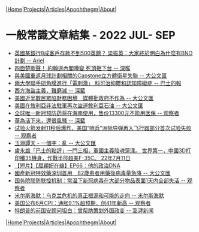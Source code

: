 |[Home](/README.md)|[Projects](/projects.md)|[Articles](/articles.md)|[Apophthegm](/apophthegm.md)|[About](/about.md)|

# 一般常識文章結集 - 2022 JUL- SEP

- [英國某銀行8成客戶存款不到500英鎊？ 梁振英：大家終於明白為什麼有BNO計劃 -- Ariel](https://www.bastillepost.com/hongkong/article/10976893-%e8%8b%b1%e5%9c%8b%e6%9f%90%e9%8a%80%e8%a1%8c8%e6%88%90%e5%ae%a2%e6%88%b6%e5%ad%98%e6%ac%be%e4%b8%8d%e5%88%b0500%e8%8b%b1%e9%8e%8a%ef%bc%9f-%e6%a2%81%e6%8c%af%e8%8b%b1%ef%bc%9a%e5%a4%a7%e5%ae%b6)  
- [四面楚歌聲！ 約翰遜內閣嘩變 死頂拒下台 -- 深喉](https://www.bastillepost.com/hongkong/article/10976497-%e5%9b%9b%e9%9d%a2%e6%a5%9a%e6%ad%8c%e8%81%b2%ef%bc%81-%e7%b4%84%e7%bf%b0%e9%81%9c%e5%85%a7%e9%96%a3%e5%98%a9%e8%ae%8a-%e6%ad%bb%e9%a0%82%e6%8b%92%e4%b8%8b%e5%8f%b0)  
- [與美國重返月球計劃相關的Capstone立方體衛星失聯 -- 大公文匯](https://www.tkww.hk/a/202207/06/AP62c55917e4b0a469027e52d8.html)  
- [兩大學聯手研角膜進行「電刺激」 料可治抑鬱和認知障礙症 -- 巴士的報](https://www.bastillepost.com/hongkong/article/10978689-%e5%85%a9%e5%a4%a7%e5%ad%b8%e8%81%af%e6%89%8b%e7%a0%94%e7%a9%b6%e9%9b%bb%e5%88%ba%e6%bf%80%e8%a7%92%e8%86%9c-%e6%88%96%e5%8f%af%e6%b2%bb%e6%8a%91%e9%ac%b1%e5%92%8c%e8%aa%8d%e7%9f%a5%e9%9a%9c%e7%a4%99)  
- [西方海盜主義，難磨滅 -- 深藍](https://www.bastillepost.com/hongkong/article/10979301-%e7%be%8e%e5%9c%8b%e5%a5%89%e8%a1%8c%e3%80%8c%e7%a7%91%e6%8a%80%e6%b5%b7%e7%9b%9c%e4%b8%bb%e7%be%a9%e3%80%8d)  
- [美國近半數民眾陷財務困境　媒體批政府不作為 -- 大公文匯](https://www.tkww.hk/a/202207/07/AP62c6cbafe4b0a469027ece8c.html)  
- [美國在敘利亞非法駐軍再次盜運敘利亞石油 -- 大公文匯](https://www.tkww.hk/a/202207/07/AP62c6dabae4b0a469027ed3d7.html)  
- [全球唯一新冠预防药将在海南使用，售价13300元不能用医保 -- 观察者](https://www.guancha.cn/politics/2022_07_07_648379.shtml)  
- [華為活下來，還很風騷 -- 深藍](https://www.bastillepost.com/hongkong/article/10986804-%e8%8f%af%e7%82%ba%e6%b4%bb%e4%b8%8b%e4%be%86%ef%bc%8c%e9%82%84%e5%be%88%e9%a2%a8%e9%a8%b7)  
- [试验火箭发射11秒后爆炸，美国“哨兵”洲际导弹再入飞行器部分首次试验失败 -- 观察者](https://www.guancha.cn/military-affairs/2022_07_08_648477.shtml)  
- [玉淵譚天 - 一個字：亂 -- 大公文匯](https://www.tkww.hk/a/202207/09/AP62c9953ee4b0a469027fe271.html)  
- [盧永雄「巴士的點評」一門三相，軍國主義陰魂蕩漾。 世界第一，中國3D打印殲35機身，作戰半徑超美F-35C。 22年7月11日](https://www.youtube.com/watch?v=GnZgLoAl0os)  
- [【短片】【屈穎妍在線】EP66：他的政治DNA](https://www.youtube.com/watch?v=jrlCsW1wQCY)  
- [國產新冠特效藥深圳首用　82歲患者用藥後病毒量急降 -- 大公文匯](https://www.tkww.hk/a/202207/12/AP62cce5f8e4b0a4690280fc9a.html)  
- [国务院联防联控机制：常温下新冠病毒在大部分物品表面1天内全部失活 -- 观察者](https://www.guancha.cn/politics/2022_07_12_649010.shtml)  
- [米尔斯海默：乌克兰危机的真正根源和可能的走向 -- 米尔斯海默](https://www.guancha.cn/MiErSiHaiMo/2022_07_13_649052.shtml)  
- [美国公布6月CPI：通胀9.1%超预期，创41年新高 -- 观察者](https://www.guancha.cn/internation/2022_07_13_649192.shtml)  
- [特朗普的前国安顾问坦白：曾帮助策划外国政变 -- 澎湃新闻](https://www.thepaper.cn/newsDetail_forward_18995145)  

|[Home](/README.md)|[Projects](/projects.md)|[Articles](/articles.md)|[Apophthegm](/apophthegm.md)|[About](/about.md)|
